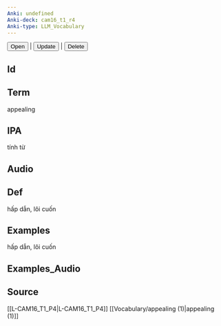 ```yaml
---
Anki: undefined
Anki-deck: cam16_t1_r4
Anki-type: LLM_Vocabulary
---
```

<button class="anki-btn-open">Open</button> | <button class="anki-btn-update">Update</button> | <button class="anki-btn-delete">Delete</button>

## Id

## Term
appealing
## IPA
tính từ

## Audio

## Def
hấp dẫn, lôi cuốn
## Examples
hấp dẫn, lôi cuốn
## Examples_Audio

## Source
 [[L-CAM16_T1_P4|L-CAM16_T1_P4]]
[[Vocabulary/appealing (1)|appealing (1)]]